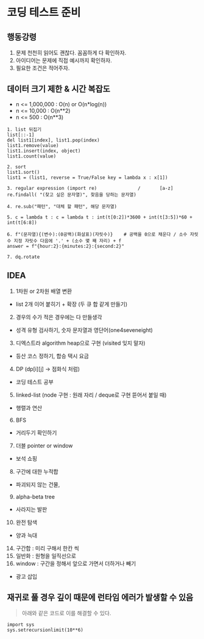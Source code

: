 # 코딩 테스트 준비

## 행동강령
1. 문제 천천히 읽어도 괜찮다. 꼼꼼하게 다 확인하자.
2. 아이디어는 문제에 직접 예시까지 확인하자.
3. 필요한 조건은 적어주자.

## 데이터 크기 제한 & 시간 복잡도
- n <= 1,000,000        :       O(n) or O(n*log(n))
- n <= 10,000           :             O(n**2)
- n <= 500              :             O(n**3)

```
1. list 뒤집기
list[::-1]
del list1[index], list1.pop(index)
list1.remove(value)
list1.insert(index, object)
list1.count(value)

2. sort
list1.sort()
list1 = (list1, reverse = True/False key = lambda x : x[1])

3. regular expression (import re)               /       [a-z]
re.findall( "(찾고 싶은 문자열)", 찾음을 당하는 문자열)

4. re.sub("패턴", "대체 할 패턴", 해당 문자열)

5. c = lambda t : c = lambda t : int(t[0:2])*3600 + int(t[3:5])*60 + int(t[6:8])

6. f"(문자열){(변수):(0공백)(화살표)(자릿수)}    # 공백을 0으로 채운다 / 소수 자릿수 지정 자릿수 다음에 '.' + (소수 몇 째 자리) + f
answer = f"{hour:2}:{minutes:2}:{second:2}"

7. dq.rotate
```

## IDEA
1. 1차원 or 2차원 배열 변환
  - list 2개 이어 붙히기 + 확장 (두 큐 합 같게 만들기)
2. 경우의 수가 적은 경우에는 다 만들생각
  - 성격 유형 검사하기, 숫자 문자열과 영단어(one4seveneight)
3. 디엑스트라 algorithm heap으로 구현 (visited 잊지 말자)
  - 등산 코스 정하기, 합승 택시 요금
4. DP (dp[i][j] -> 점화식 처럼)
  - 코딩 테스트 공부
5. linked-list (node 구현 : 원래 자리 / deque로 구현 뜯어서 붙일 때)
  - 행렬과 연산
6. BFS
  - 거리두기 확인하기
7. 더블 pointer or window
  - 보석 쇼핑
8. 구간에 대한 누적합
  - 파괴되지 않는 건물,
9. alpha-beta tree
  - 사라지는 발판
10. 완전 탐색
  - 양과 늑대
14. 구간합 : 미리 구해서 한칸 씩
15. 일반화 : 원형을 일직선으로
16. window : 구간을 정해서 앞으로 가면서 더하거나 빼기
  - 광고 삽입


## 재귀로 풀 경우 깊이 때문에 런타임 에러가 발생할 수 있음
> 아래와 같은 코드로 이를 해결할 수 있다.
```
import sys
sys.setrecursionlimit(10**6)
```

